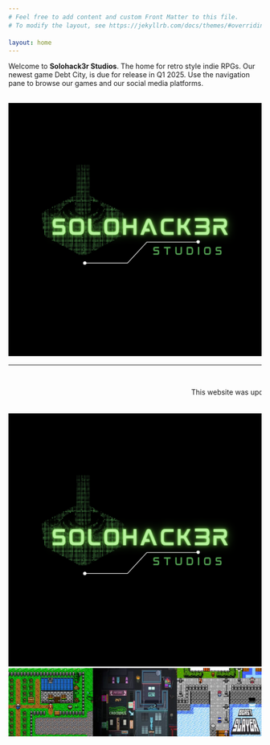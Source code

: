 ```yaml
---
# Feel free to add content and custom Front Matter to this file.
# To modify the layout, see https://jekyllrb.com/docs/themes/#overriding-theme-defaults

layout: home
---
```


Welcome to <strong>Solohack3r Studios</strong>. The home for retro style indie RPGs. Our newest game Debt City, is due for release in Q1 2025. Use the navigation pane to browse our games and our social media platforms.

<br>

<img src="/assets/img/logo.png" alt="Solohack3r Studios Logo">


***

<br>

<p><marquee>This website was updated in December 2024. But it feels like 1995.</marquee></p>

<br>

<img src="/assets/img/logo.png" alt="Solohack3r Studios Logo">

<br>

<img src="/assets/img/solohack3r-games.png" alt="Solohack3r Studios Games">

<br>
